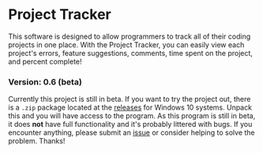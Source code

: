 ﻿# Project Tracker
This software is designed to allow programmers to track all
of their coding projects in one place. With the Project Tracker, 
you can easily view each project's errors, feature suggestions, 
comments, time spent on the project, and percent complete!

### Version: 0.6 (beta)
Currently this project is still in beta. If you want to try
the project out, there is a `.zip` package located
at the [releases](https://github.com/CyanCoding/Project-Tracker/releases) 
for Windows 10 systems. Unpack this and you will have access to 
the program.
As this program is still in beta, it does **not** have full 
functionality and it's probably littered with bugs. If you 
encounter anything, please submit an [issue](https://github.com/CyanCoding/Project-Tracker/issues) 
or consider helping to solve the problem. Thanks!
